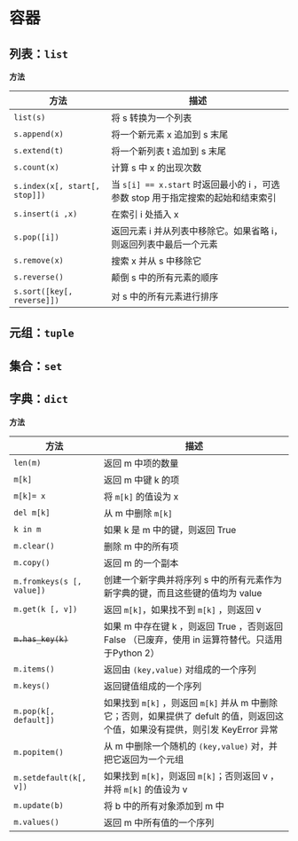 # 容器

## 列表：`list`

**方法**

|方法|描述|
|----|----|
|`list(s)`|将 s 转换为一个列表|
|`s.append(x)`|将一个新元素 x 追加到 s 末尾|
|`s.extend(t)`|将一个新列表 t 追加到 s 末尾|
|`s.count(x)`|计算 s 中 x 的出现次数|
|`s.index(x[, start[, stop]])`|当 `s[i] == x.start` 时返回最小的 i ，可选参数 stop 用于指定搜索的起始和结束索引|
|`s.insert(i ,x)`|在索引 i 处插入 x|
|`s.pop([i])`|返回元素 i 并从列表中移除它。如果省略 i，则返回列表中最后一个元素|
|`s.remove(x)`|搜索 x 并从 s 中移除它|
|`s.reverse()`|颠倒 s 中的所有元素的顺序|
|`s.sort([key[, reverse]])`|对 s 中的所有元素进行排序|

## 元组：`tuple`

## 集合：`set`

## 字典：`dict`

**方法**

|方法|描述|
|----|----|
|`len(m)`|返回 m 中项的数量|
|`m[k]`|返回 m 中键 k 的项|
|`m[k]= x`|将 `m[k]` 的值设为 x|
|`del m[k]`|从 m 中删除 `m[k]`|
|`k in m`|如果 k 是 m 中的键，则返回 True|
|`m.clear()`|删除 m 中的所有项|
|`m.copy()`|返回 m 的一个副本|
|`m.fromkeys(s [, value])`|创建一个新字典并将序列 s 中的所有元素作为新字典的键，而且这些键的值均为 value|
|`m.get(k [, v])`|返回 `m[k]`，如果找不到 `m[k]` ，则返回  v|
|~~`m.has_key(k)`~~|如果 m 中存在键 k ，则返回 True ，否则返回 False （已废弃，使用 in 运算符替代。只适用于Python 2）|
|`m.items()`|返回由 `(key,value)` 对组成的一个序列|
|`m.keys()`|返回键值组成的一个序列|
|`m.pop(k[, default])`|如果找到 `m[k]` ，则返回 `m[k]` 并从 m 中删除它；否则，如果提供了 defult 的值，则返回这个值，如果没有提供，则引发 KeyError 异常|
|`m.popitem()`|从 m 中删除一个随机的 `(key,value)` 对，并把它返回为一个元组|
|`m.setdefault(k[, v])`|如果找到 `m[k]`，则返回 `m[k]`；否则返回 v ，并将 `m[k]` 的值设为 v|
|`m.update(b)`|将 b 中的所有对象添加到 m 中|
|`m.values()`|返回 m 中所有值的一个序列|
